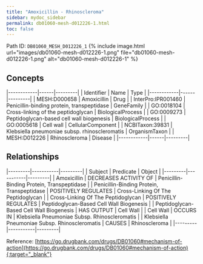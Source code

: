 ```yaml
---
title: "Amoxicillin - Rhinoscleroma"
sidebar: mydoc_sidebar
permalink: db01060-mesh-d012226-1.html
toc: false 
---
```



Path ID: `DB01060_MESH_D012226_1`
{% include image.html url="images/db01060-mesh-d012226-1.png" file="db01060-mesh-d012226-1.png" alt="db01060-mesh-d012226-1" %}

## Concepts

|------------|------|---------|
| Identifier | Name | Type    |
|------------|------|---------|
| MESH:D000658 | Amoxicillin | Drug |
| InterPro:IPR001460 | Penicillin-binding protein, transpeptidase | GeneFamily |
| GO:0018104 | Cross-linking of the peptidoglycan | BiologicalProcess |
| GO:0009273 | Peptidoglycan-based cell wall biogenesis | BiologicalProcess |
| GO:0005618 | Cell wall | CellularComponent |
| NCBITaxon:39831 | Klebsiella pneumoniae subsp. rhinoscleromatis | OrganismTaxon |
| MESH:D012226 | Rhinoscleroma | Disease |
|------------|------|---------|

## Relationships

|---------|-----------|---------|
| Subject | Predicate | Object  |
|---------|-----------|---------|
| Amoxicillin | DECREASES ACTIVITY OF | Penicillin-Binding Protein, Transpeptidase |
| Penicillin-Binding Protein, Transpeptidase | POSITIVELY REGULATES | Cross-Linking Of The Peptidoglycan |
| Cross-Linking Of The Peptidoglycan | POSITIVELY REGULATES | Peptidoglycan-Based Cell Wall Biogenesis |
| Peptidoglycan-Based Cell Wall Biogenesis | HAS OUTPUT | Cell Wall |
| Cell Wall | OCCURS IN | Klebsiella Pneumoniae Subsp. Rhinoscleromatis |
| Klebsiella Pneumoniae Subsp. Rhinoscleromatis | CAUSES | Rhinoscleroma |
|---------|-----------|---------|

Reference: [https://go.drugbank.com/drugs/DB01060#mechanism-of-action](https://go.drugbank.com/drugs/DB01060#mechanism-of-action){:target="_blank"}